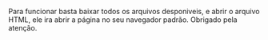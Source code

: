 Para funcionar basta baixar todos os arquivos desponiveis, e abrir o arquivo HTML, ele ira abrir a página no seu navegador padrão. Obrigado pela atenção.
